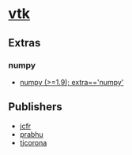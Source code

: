 # [vtk](https://pypi.org/project/vtk)


## Extras

### numpy
- [numpy (>=1.9); extra=='numpy'](packages/n/numpy.md)


## Publishers
- [jcfr](https://pypi.org/user/jcfr)
- [prabhu](https://pypi.org/user/prabhu)
- [tjcorona](https://pypi.org/user/tjcorona)

